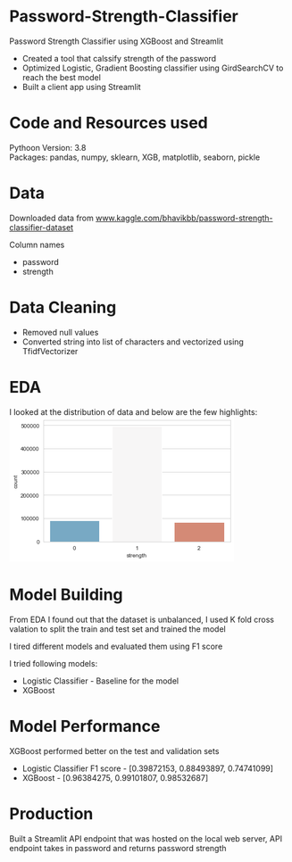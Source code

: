 # Password-Strength-Classifier
Password Strength Classifier using XGBoost and Streamlit

* Created a tool that calssify strength of the password
*  Optimized Logistic, Gradient Boosting classifier using GirdSearchCV to reach the best model
*  Built a client app using Streamlit


# Code and Resources used
Pythoon Version: 3.8 \
Packages: pandas, numpy, sklearn, XGB, matplotlib, seaborn,  pickle

# Data
Downloaded data from www.kaggle.com/bhavikbb/password-strength-classifier-dataset

Column names

* password
* strength

# Data Cleaning

* Removed null values
* Converted string into list of characters and vectorized using TfidfVectorizer

# EDA
I looked at the distribution of data and below are the few highlights: \
![Alt Text](https://github.com/Harishkumar215/Password-Strength-Classifier/blob/main/Figure%202021-08-29%20154533.png)

# Model Building
From EDA I found out that the dataset is unbalanced, I used K fold cross valation to split the train and test set and trained the model

I tired different models and evaluated them using F1 score

I tried following models:

* Logistic Classifier - Baseline for the model
* XGBoost

# Model Performance
XGBoost performed better on the test and validation sets

* Logistic Classifier F1 score - [0.39872153, 0.88493897, 0.74741099]
* XGBoost - [0.96384275, 0.99101807, 0.98532687]

# Production
Built a Streamlit API endpoint that was hosted on the local web server, API endpoint takes in password and returns password strength

